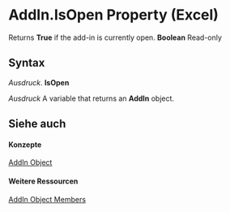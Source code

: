 
# AddIn.IsOpen Property (Excel)

Returns  **True** if the add-in is currently open. **Boolean** Read-only


## Syntax

 _Ausdruck_. **IsOpen**

 _Ausdruck_ A variable that returns an **AddIn** object.


## Siehe auch


#### Konzepte


[AddIn Object](ad26800d-5342-fb4c-01f3-05b7eceb7ffd.md)
#### Weitere Ressourcen


[AddIn Object Members](http://msdn.microsoft.com/library/b12f1193-e251-5f71-508f-3d348109f5a6%28Office.15%29.aspx)